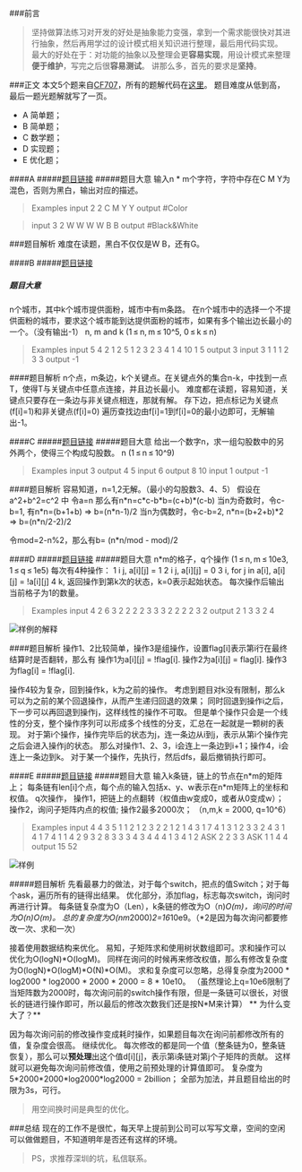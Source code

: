 ###前言
>坚持做算法练习对开发的好处是抽象能力变强，拿到一个需求能很快对其进行抽象，然后再用学过的设计模式相关知识进行整理，最后用代码实现。
最大的好处在于：对功能的抽象以及整理会更**容易实现**，用设计模式来整理**便于维护**，写完之后很**容易测试**。
讲那么多，首先的要求是**坚持**。

###正文
本文5个题来自[CF707](http://codeforces.com/contest/707)，所有的题解代码在[这里](https://github.com/loyinglin/Codeforces/tree/master/707)。
题目难度从低到高，最后一题光题解就写了一页。
 * A 简单题；
 * B 简单题；
 * C 数学题；
 * D 实现题；
 * E 优化题；

####A
#####[题目链接](http://codeforces.com/contest/707/problem/A)
#####题目大意
输入n * m个字符，字符中存在C M Y为混色，否则为黑白，输出对应的描述。
 
>Examples
 input
 2 2
 C M
 Y Y
 output
 \#Color
 
> input
 3 2
 W W
 W W
 B B
 output
 \#Black&White
 
 
 ###题目解析
 难度在读题，黑白不仅仅是W B，还有G。


####B
#####[题目链接](http://codeforces.com/contest/707/problem/B)
##### 题目大意
n个城市，其中k个城市提供面粉，城市中有m条路。
在n个城市中的选择一个不提供面粉的城市，要求这个城市能到达提供面粉的城市，如果有多个输出边长最小的一个。（没有输出-1）
  n, m and k (1 ≤ n, m ≤ 10^5, 0 ≤ k ≤ n)
 
>Examples
 input
 5 4 2
 1 2 5
 1 2 3
 2 3 4
 1 4 10
 1 5
 output
 3
 input
 3 1 1
 1 2 3
 3
 output
 -1
 
 
####题目解析
 n个点，m条边，k个关键点。在关键点外的集合n-k，中找到一点T，使得T与关键点中任意点连接，并且边长最小。
 难度都在读题，容易知道，关键点只要存在一条边与非关键点相连，那就有解。
 存下边，把点标记为关键点(f[i]=1)和非关键点(f[i]=0)
 遍历查找边由f[i]=1到f[i]=0的最小边即可，无解输出-1。


####C
#####[题目链接](http://codeforces.com/contest/707/problem/C)
#####题目大意
给出一个数字n，求一组勾股数中的另外两个，使得三个构成勾股数。
 n (1 ≤ n ≤ 10^9)
 >Examples
 input
 3
 output
 4 5
 input
 6
 output
 8 10
 input
 1
 output
 -1
 
####题目解析
 容易知道，n=1,2无解。（最小的勾股数3、4、5）
 假设在a^2+b^2=c^2 中 令a=n
 那么有n\*n=c\*c-b\*b=(c+b)\*(c-b)
 当n为奇数时，令c-b=1, 有n\*n=(b+1+b) => b=(n\*n-1)/2
 当n为偶数时，令c-b=2, n\*n=(b+2+b)\*2 => b=(n\*n/2-2)/2
 
 令mod=2-n%2，那么有b= (n*n/mod - mod)/2

####D
#####[题目链接](http://codeforces.com/contest/707/problem/D)
#####题目大意
n*m的格子，q个操作 (1 ≤ n, m ≤ 10e3, 1 ≤ q ≤ 1e5) 每次有4种操作：
 1 i j, a[i][j] = 1
 2 i j, a[i][j] = 0
 3 i,   for j in a[i], a[i][j] = !a[i][j]
 4 k,   返回操作到第k次的状态，k=0表示起始状态。
 每次操作后输出当前格子为1的数量。
 
>Examples
 input
4 2 6
3 2
2 2 2
3 3
3 2
2 2 2
3 2
output
2
1
3
3
2
4

![样例的解释](http://upload-images.jianshu.io/upload_images/1049769-0d1304cab1c7d7fe.png?imageMogr2/auto-orient/strip%7CimageView2/2/w/1240)

 
####题目解析
 操作1、2比较简单，操作3是组操作，设置flag[i]表示第i行在最终结算时是否翻转，那么有
 操作1为a[i][j] = !flag[i].
 操作2为a[i][j] = flag[i].
 操作3为flag[i] = !flag[i].
 
 操作4较为复杂，回到操作k，k为之前的操作。
 考虑到题目对k没有限制，那么k可以为之前的某个回退操作，从而产生递归回退的效果；
 同时回退到操作i之后，下一步可以再回退到操作j，这样线性的操作不可取。
 但是单个操作只会是一个线性的分支，整个操作序列可以形成多个线性的分支，汇总在一起就是一颗树的表现。
 对于第i个操作，操作完毕后的状态为j，连一条边从i到j，表示从第i个操作完之后会进入操作j的状态。
 那么对操作1、2、3，i会连上一条边到i+1；操作4，i会连上一条边到k。
 对于某一个操作，先执行，然后dfs，最后撤销执行即可。

####E
#####[题目链接](http://codeforces.com/contest/707/problem/E)
#####题目大意
输入k条链，链上的节点在n\*m的矩阵上；
每条链有len[i]个点，每个点的输入包括x、y、w表示在n*m矩阵上的坐标和权值。 
 q次操作，
操作1，把链上的点翻转（权值由w变成0，或者从0变成w）；
操作2，询问子矩阵内点的权值;
操作2最多2000次；
（n,m,k = 2000, q=10^6）

>Examples
 input
 4 4 3
 5
 1 1 2
 1 2 3
 2 2 1
 2 1 4
 3 1 7
 4
 1 3 1
 2 3 3
 2 4 3
 1 4 1
 7
 4 1 1
 4 2 9
 3 2 8
 3 3 3
 4 3 4
 4 4 1
 3 4 1
 2
 ASK 2 2 3 3
 ASK 1 1 4 4
 output
 15
 52


![样例](http://upload-images.jianshu.io/upload_images/1049769-c77be78858be78e6.png?imageMogr2/auto-orient/strip%7CimageView2/2/w/1240)

 
#####题目解析
 先看最暴力的做法，对于每个switch，把点的值Switch；对于每个ask，遍历所有的链得出结果。
 优化部分，添加flag，标志每次switch，询问时再进行计算。
 每条链复杂度为O（Len），k条链的修改为O（n)*O(m)，询问的时间为O(n)*O(m)。
 总的复杂度为O(n*m*2000)*2=16*10e9。（*2是因为每次询问都要修改一次、求和一次）
 
接着使用数据结构来优化。
 易知，子矩阵求和使用树状数组即可。求和操作可以优化为O(logN)\*O(logM)。
 同样在询问的时候再来修改权值，那么有修改复杂度为O(logN)\*O(logM)\*O(N)\*O(M)。
 求和复杂度可以忽略，总得复杂度为2000 \* log2000 \* log2000 \* 2000 \* 2000 = 8 \* 10e10。 （虽然理论上q=10e6限制了当矩阵数为2000时，每次询问前的switch操作有限，但是一条链可以很长，对很长的链进行操作即可，所以最后的修改次数我们还是按N\*M来计算）
** 为什么变大了？**
 
 因为每次询问前的修改操作变成耗时操作，如果题目每次在询问前都修改所有的值，复杂度会很高。
 继续优化。
 每次修改的都是同一个值（整条链为0，整条链恢复），那么可以**预处理**出这个值d[i][j]，表示第i条链对第j个子矩阵的贡献。
 这样就可以避免每次询问前修改值，使用之前预处理的计算值即可。
 复杂度为5\*2000\*2000\*log2000\*log2000 = 2billion；
 全部为加法，并且题目给出的时限为3s，可行。

>用空间换时间是典型的优化。

###总结
现在的工作不是很忙，每天早上提前到公司可以写写文章，空间的空闲可以做做题目，不知道明年是否还有这样的环境。
>PS，求推荐深圳的坑，私信联系。